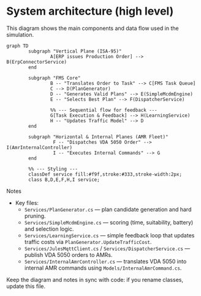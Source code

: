 # System architecture (high level)

This diagram shows the main components and data flow used in the simulation.

```mermaid
graph TD
        subgraph "Vertical Plane (ISA-95)"
                A[ERP issues Production Order] --> B(ErpConnectorService)
        end
    
        subgraph "FMS Core"
                B -- "Translates Order to Task" --> C[FMS Task Queue]
                C --> D(PlanGenerator)
                D -- "Generates Valid Plans" --> E(SimpleMcdmEngine)
                E -- "Selects Best Plan" --> F(DispatcherService)
        
                %% --- Sequential flow for feedback ---
                G[Task Execution & Feedback] --> H(LearningService)
                H -- "Updates Traffic Model" --> D
        end

        subgraph "Horizontal & Internal Planes (AMR Fleet)"
                 F -- "Dispatches VDA 5050 Order" --> I(AmrInternalController)
                 I -- "Executes Internal Commands" --> G
        end

        %% --- Styling ---
        classDef service fill:#f9f,stroke:#333,stroke-width:2px;
        class B,D,E,F,H,I service;
```

Notes
- Key files:
    - `Services/PlanGenerator.cs` — plan candidate generation and hard pruning.
    - `Services/SimpleMcdmEngine.cs` — scoring (time, suitability, battery) and selection logic.
    - `Services/LearningService.cs` — simple feedback loop that updates traffic costs via `PlanGenerator.UpdateTrafficCost`.
    - `Services/JulesMqttClient.cs` / `Services/DispatcherService.cs` — publish VDA 5050 orders to AMRs.
    - `Services/InternalAmrController.cs` — translates VDA 5050 into internal AMR commands using `Models/InternalAmrCommand.cs`.

Keep the diagram and notes in sync with code: if you rename classes, update this file.
